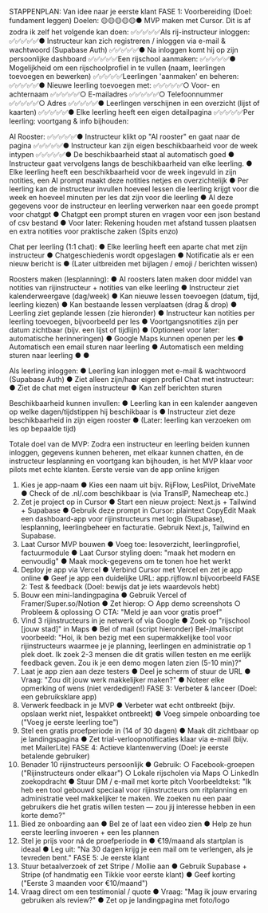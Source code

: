 STAPPENPLAN: Van idee naar je eerste klant
FASE 1: Voorbereiding (Doel: fundament leggen)
Doelen:
🟡🟡🟡🟡🟡● MVP maken met Cursor. Dit is af zodra ik zelf het volgende kan doen:
✅✅✅✅✅Als rij-instructeur inloggen:
✅✅✅✅✅● Instructeur kan zich registreren / inloggen via e-mail & wachtwoord (Supabase Auth)
✅✅✅✅✅● Na inloggen komt hij op zijn persoonlijke dashboard
✅✅✅✅✅Een rijschool aanmaken:
✅✅✅✅✅● Mogelijkheid om een rijschoolprofiel in te vullen (naam, leerlingen toevoegen en bewerken)
✅✅✅✅✅Leerlingen 'aanmaken' en beheren:
✅✅✅✅✅● Nieuwe leerling toevoegen met:
✅✅✅✅✅○ Voor- en achternaam
✅✅✅✅✅○ E-mailadres
✅✅✅✅✅○ Telefoonnummer
✅✅✅✅✅○ Adres
✅✅✅✅✅● Leerlingen verschijnen in een overzicht (lijst of kaarten)
✅✅✅✅✅● Elke leerling heeft een eigen detailpagina
✅✅✅✅✅Per leerling: voortgang & info bijhouden:

AI Rooster:
✅✅✅✅✅● Instructeur klikt op "AI rooster" en gaat naar de pagina
✅✅✅✅✅● Instructeur kan zijn eigen beschikbaarheid voor de week intypen
✅✅✅✅✅● De beschikbaarheid staat al automatisch goed
● Instructeur gaat vervolgens langs de beschikbaarheid van elke leerling. 
● Elke leerling heeft een beschikbaarheid voor de week ingevuld in zijn notities, een AI prompt maakt deze notities netjes en overzichtelijk
● Per leerling kan de instructeur invullen hoeveel lessen die leerling krijgt voor die week en hoeveel minuten per les dat zijn voor die leerling
● Al deze gegevens voor de instructeur en leerling verwerken naar een goede prompt voor chatgpt
● Chatgpt een prompt sturen en vragen voor een json bestand of csv bestand
● Voor later: Rekening houden met afstand tussen plaatsen en extra notities voor praktische zaken (Spits enzo)

Chat per leerling (1:1 chat):
● Elke leerling heeft een aparte chat met zijn instructeur
● Chatgeschiedenis wordt opgeslagen
● Notificatie als er een nieuw bericht is
● (Later uitbreiden met bijlagen / emoji / berichten wissen)

Roosters maken (lesplanning):
● AI roosters laten maken door middel van notities van rijinstructeur + notities van elke leerling
● Instructeur ziet kalenderweergave (dag/week)
● Kan nieuwe lessen toevoegen (datum, tijd, leerling kiezen)
● Kan bestaande lessen verplaatsen (drag & drop)
● Leerling ziet geplande lessen (zie hieronder)
● Instructeur kan notities per leerling toevoegen, bijvoorbeeld per les
● Voortgangsnotities zijn per datum zichtbaar (bijv. een lijst of tijdlijn)
● (Optioneel voor later: automatische herinneringen)
● Google Maps kunnen openen per les
● Automatisch een email sturen naar leerling
● Automatisch een melding sturen naar leerling
● 
● 


Als leerling inloggen:
● Leerling kan inloggen met e-mail & wachtwoord (Supabase Auth)
● Ziet alleen zijn/haar eigen profiel
Chat met instructeur:
● Ziet de chat met eigen instructeur
● Kan zelf berichten sturen

Beschikbaarheid kunnen invullen:
● Leerling kan in een kalender aangeven op welke dagen/tijdstippen hij beschikbaar is
● Instructeur ziet deze beschikbaarheid in zijn eigen rooster
● (Later: leerling kan verzoeken om les op bepaalde tijd)


Totale doel van de MVP:
Zodra een instructeur en leerling beiden kunnen inloggen, gegevens kunnen beheren, met elkaar kunnen
chatten, én de instructeur lesplanning en voortgang kan bijhouden, is het MVP klaar voor pilots met
echte klanten.
Eerste versie van de app online krijgen
1. Kies je app-naam
● Kies een naam uit bijv. RijFlow, LesPilot, DriveMate
● Check of de .nl/.com beschikbaar is (via TransIP, Namecheap etc.)
2. Zet je project op in Cursor
● Start een nieuw project: Next.js + Tailwind + Supabase
● Gebruik deze prompt in Cursor:
plaintext
CopyEdit
Maak een dashboard-app voor rijinstructeurs met login (Supabase), lesplanning, leerlingbeheer
en facturatie. Gebruik Next.js, Tailwind en Supabase.
3. Laat Cursor MVP bouwen
● Voeg toe: lesoverzicht, leerlingprofiel, factuurmodule
● Laat Cursor styling doen: "maak het modern en eenvoudig"
● Maak mock-gegevens om te tonen hoe het werkt
4. Deploy je app via Vercel
● Verbind Cursor met Vercel en zet je app online
● Geef je app een duidelijke URL: app.rijflow.nl bijvoorbeeld
FASE 2: Test & feedback (Doel: bewijs dat je iets waardevols hebt)
5. Bouw een mini-landingpagina
● Gebruik Vercel of Framer/Super.so/Notion
● Zet hierop:
○ App demo screenshots
○ Probleem & oplossing
○ CTA: "Meld je aan voor gratis proef"
6. Vind 3 rijinstructeurs in je netwerk of via Google
● Zoek op "rijschool [jouw stad]" in Maps
● Bel of mail (script hieronder)
Bel-/mailscript voorbeeld:
"Hoi, ik ben bezig met een supermakkelijke tool voor rijinstructeurs waarmee je je planning, leerlingen en
administratie op 1 plek doet.
Ik zoek 2-3 mensen die dit gratis willen testen en me eerlijk feedback geven. Zou ik je een demo mogen laten
zien (5-10 min)?"
7. Laat je app zien aan deze testers
● Deel je scherm of stuur de URL
● Vraag: "Zou dit jouw werk makkelijker maken?"
● Noteer elke opmerking of wens (niet verdedigen!)
FASE 3: Verbeter & lanceer (Doel: een gebruiksklare app)
8. Verwerk feedback in je MVP
● Verbeter wat echt ontbreekt (bijv. opslaan werkt niet, lespakket ontbreekt)
● Voeg simpele onboarding toe ("Voeg je eerste leerling toe")
9. Stel een gratis proefperiode in (14 of 30 dagen)
● Maak dit zichtbaar op je landingspagina
● Zet trial-verloopnotificaties klaar via e-mail (bijv. met MailerLite)
FASE 4: Actieve klantenwerving (Doel: je eerste betalende gebruiker)
10. Benader 10 rijinstructeurs persoonlijk
● Gebruik:
○ Facebook-groepen ("Rijinstructeurs onder elkaar")
○ Lokale rijscholen via Maps
○ LinkedIn zoekopdracht
● Stuur DM / e-mail met korte pitch
Voorbeeldtekst:
"Ik heb een tool gebouwd speciaal voor rijinstructeurs om ritplanning en administratie veel makkelijker te
maken.
We zoeken nu een paar gebruikers die het gratis willen testen — zou jij interesse hebben in een korte demo?"
11. Bied ze onboarding aan
● Bel ze of laat een video zien
● Help ze hun eerste leerling invoeren + een les plannen
12. Stel je prijs voor ná de proefperiode in
● €19/maand als startplan is ideaal
● Leg uit: "Na 30 dagen krijg je een mail om te verlengen, als je tevreden bent."
FASE 5: Je eerste klant
13. Stuur betaalverzoek of zet Stripe / Mollie aan
● Gebruik Supabase + Stripe (of handmatig een Tikkie voor eerste klant)
● Geef korting ("Eerste 3 maanden voor €10/maand")
14. Vraag direct om een testimonial / quote
● Vraag: "Mag ik jouw ervaring gebruiken als review?"
● Zet op je landingpagina met foto/logo